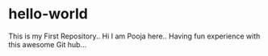 # hello-world
This is my First Repository..
Hi I am Pooja here.. Having fun experience with this awesome Git hub...
